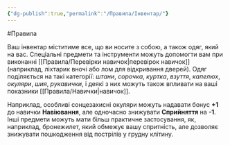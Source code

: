 ```yaml
---
{"dg-publish":true,"permalink":"/Правила/Інвентар/"}
---
```


#Правила 

Ваш інвентар міститиме все, що ви носите з собою, а також одяг, який на вас. Спеціальні предмети та інструменти можуть допомогти вам при виконанні [[Правила/Перевірки навичок\|перевірок навичок]] (наприклад, ліхтарик вночі або лом для відкривання дверей). Одяг поділяється на такі категорії: *штани*, *сорочка*, *куртка*, *взуття*, *капелюх*, *окуляри*, *шия*, *рукавички*, і деякі з них можуть також впливати на ваші показники [[Правила/Навички\|навичок]].

Наприклад, особливі сонцезахисні окуляри можуть надавати бонус **+1** до навички **Навіювання**, але одночасно знижувати **Сприйняття** на **-1**. Інші предмети можуть мати більш практичне застосування, як, наприклад, бронежилет, який обмежує вашу спритність, але дозволяє знижувати пошкодження від пострілів у грудну клітину.